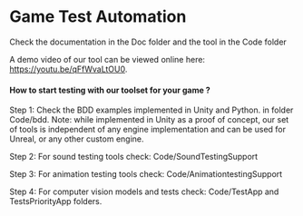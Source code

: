 # Game Test Automation

Check the documentation in the Doc folder and the tool in the Code folder

A demo video of our tool can be viewed online here:
https://youtu.be/qFfWvaLtOU0.


#### How to start testing with our toolset for your game ?

Step 1: Check the BDD examples implemented in Unity and Python. in folder Code/bdd.
Note: while implemented in Unity as a proof of concept, our set of tools is independent of any engine implementation and can be used for Unreal, or any other custom engine.

Step 2: For sound testing tools check: Code/SoundTestingSupport

Step 3: For animation testing tools check: Code/AnimationtestingSupport

Step 4: For computer vision models and tests check: Code/TestApp and TestsPriorityApp folders.

